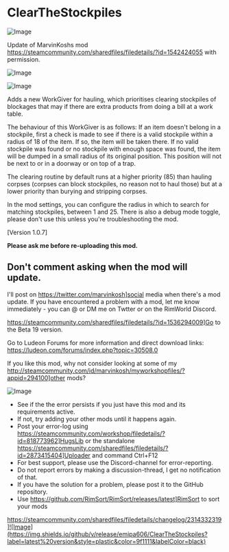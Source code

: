 # ClearTheStockpiles

![Image](https://i.imgur.com/buuPQel.png)

Update of MarvinKoshs mod
https://steamcommunity.com/sharedfiles/filedetails/?id=1542424055
with permission.

![Image](https://i.imgur.com/pufA0kM.png)

	
![Image](https://i.imgur.com/Z4GOv8H.png)

Adds a new WorkGiver for hauling, which prioritises clearing stockpiles of blockages that may if there are extra products from doing a bill at a work table.

The behaviour of this WorkGiver is as follows:
If an item doesn't belong in a stockpile, first a check is made to see if there is a valid stockpile within a radius of 18 of the item. If so, the item will be taken there.
If no valid stockpile was found or no stockpile with enough space was found, the item will be dumped in a small radius of its original position. This position will not be next to or in a doorway or on top of a trap.

The clearing routine by default runs at a higher priority (85) than hauling corpses (corpses can block stockpiles, no reason not to haul those) but at a lower priority than burying and stripping corpses.

In the mod settings, you can configure the radius in which to search for matching stockpiles, between 1 and 25. There is also a debug mode toggle, please don't use this unless you're troubleshooting the mod.

[Version 1.0.7]

**Please ask me before re-uploading this mod.**

## Don't comment asking when the mod will update.


I'll post on https://twitter.com/marvinkosh]social media when there's a mod update. If you have encountered a problem with a mod, let me know immediately - you can @ or DM me on Twtter or on the RimWorld Discord.

https://steamcommunity.com/sharedfiles/filedetails/?id=1536294009]Go to the Beta 19 version.

Go to Ludeon Forums for more information and direct download links: https://ludeon.com/forums/index.php?topic=30508.0

If you like this mod, why not consider looking at some of my http://steamcommunity.com/id/marvinkosh/myworkshopfiles/?appid=294100]other mods?

![Image](https://i.imgur.com/PwoNOj4.png)



-  See if the the error persists if you just have this mod and its requirements active.
-  If not, try adding your other mods until it happens again.
-  Post your error-log using https://steamcommunity.com/workshop/filedetails/?id=818773962]HugsLib or the standalone https://steamcommunity.com/sharedfiles/filedetails/?id=2873415404]Uploader and command Ctrl+F12
-  For best support, please use the Discord-channel for error-reporting.
-  Do not report errors by making a discussion-thread, I get no notification of that.
-  If you have the solution for a problem, please post it to the GitHub repository.
-  Use https://github.com/RimSort/RimSort/releases/latest]RimSort to sort your mods



https://steamcommunity.com/sharedfiles/filedetails/changelog/2314332319]![Image](https://img.shields.io/github/v/release/emipa606/ClearTheStockpiles?label=latest%20version&style=plastic&color=9f1111&labelColor=black)


